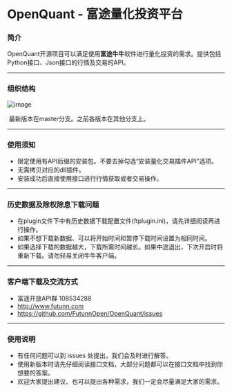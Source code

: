 # OpenQuant - 富途量化投资平台

### 简介

​	OpenQuant开源项目可以满足使用**富途牛牛**软件进行量化投资的需求。提供包括Python接口、Json接口的行情及交易的API。



---



### 组织结构

![image](https://github.com/FutunnOpen/OpenQuant/raw/master/Structure.png)

​	最新版本在master分支。之前各版本在其他分支上。

---

### 使用须知

- 限定使用有API后缀的安装包。不要去掉勾选“安装量化交易插件API”选项。
- 无需拷贝对应的dll插件。
- 安装成功后直接使用接口进行行情获取或者交易操作。

---

### 历史数据及除权除息下载问题

- 在plugin文件下中有历史数据下载配置文件(ftplugin.ini)，请先详细阅读再进行操作。
- 如果不想下载新数据、可以将开始时间和暂停下载时间设置为相同时间。
- 如果选择下载的数据越大，下载所需时间越长。如果中途退出，下次开启时将重新下载。请勿轻易关闭牛牛客户端。

***

### 客户端下载及交流方式

* 富途开放API群 108534288
* <http://www.futunn.com>
* <https://github.com/FutunnOpen/OpenQuant/issues>


***

### 使用说明

* 有任何问题可以到 issues  处提出，我们会及时进行解答。
* 使用新版本时请先仔细阅读接口文档，大部分问题都可以在接口文档中找到你想要的答案。
* 欢迎大家提出建议、也可以提出各种需求，我们一定会尽量满足大家的需求。

